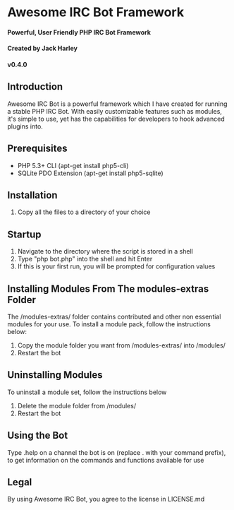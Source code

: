 # Awesome IRC Bot Framework
#### Powerful, User Friendly PHP IRC Bot Framework
#### Created by Jack Harley
#### v0.4.0

Introduction
-------------
Awesome IRC Bot is a powerful framework which I have created for running a stable PHP IRC Bot. 
With easily customizable features such as modules, it's simple to use, yet has the capabilities for developers to hook advanced plugins into.

Prerequisites
-------------
* PHP 5.3+ CLI (apt-get install php5-cli)
* SQLite PDO Extension (apt-get install php5-sqlite)

Installation
-------------
1. Copy all the files to a directory of your choice

Startup
-------------
1. Navigate to the directory where the script is stored in a shell
2. Type "php bot.php" into the shell and hit Enter
3. If this is your first run, you will be prompted for configuration values

Installing Modules From The modules-extras Folder
-------------
The /modules-extras/ folder contains contributed and other non essential modules for your use.
To install a module pack, follow the instructions below:

1. Copy the module folder you want from /modules-extras/ into /modules/
2. Restart the bot

Uninstalling Modules
-------------
To uninstall a module set, follow the instructions below

1. Delete the module folder from /modules/
2. Restart the bot

Using the Bot
-------------
Type .help on a channel the bot is on (replace . with your command prefix), to get information on the commands and functions available for use

Legal
-------------
By using Awesome IRC Bot, you agree to the license in LICENSE.md
